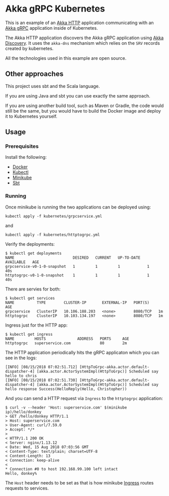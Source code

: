 # Akka gRPC Kubernetes

This is an example of an [Akka HTTP](https://doc.akka.io/docs/akka-http/current) application communicating with an [Akka gRPC](https://developer.lightbend.com/docs/akka-grpc/current/) application inside of Kubernetes.

The Akka HTTP application discovers the Akka gRPC application using [Akka Discovery](https://developer.lightbend.com/docs/akka-management/current/discovery.html).
It uses the `akka-dns` mechanism which relies on the `SRV` records created by kubernetes.

All the technologies used in this example are open source.

## Other approaches

This project uses sbt and the Scala language.

If you are using Java and sbt you can use exactly the same approach.

If you are using another build tool, such as Maven or Gradle, the code would
still be the same, but you would have to build the Docker image and deploy it to Kubernetes yourself.

## Usage

### Prerequisites

Install the following:

* [Docker](https://docs.docker.com/install/)
* [Kubectl](https://kubernetes.io/docs/tasks/tools/install-kubectl/)
* [Minikube](https://github.com/kubernetes/minikube)
* [Sbt](https://www.scala-sbt.org/)

### Running

Once minikube is running the two applications can be deployed using:

`kubectl apply -f kubernetes/grpcservice.yml`

and

`kubectl apply -f kubernetes/httptogrpc.yml`

Verify the deployments:

```
$ kubectl get deployments
NAME                          DESIRED   CURRENT   UP-TO-DATE   AVAILABLE   AGE
grpcservice-v0-1-0-snapshot   1         1         1            1           40s
httptogrpc-v0-1-0-snapshot    1         1         1            1           40s

```

There are servies for both:
```
$ kubectl get services
NAME          TYPE        CLUSTER-IP       EXTERNAL-IP   PORT(S)    AGE
grpcservice   ClusterIP   10.106.188.203   <none>        8080/TCP   1m
httptogrpc    ClusterIP   10.103.134.197   <none>        8080/TCP   1m
```

Ingress just for the HTTP app:

```
$ kubectl get ingress
NAME         HOSTS              ADDRESS   PORTS     AGE
httptogrpc   superservice.com             80        2m
```

The HTTP application periodically hits the gRPC applicaton which you can see in the logs:

```
[INFO] [08/15/2018 07:02:51.712] [HttpToGrpc-akka.actor.default-dispatcher-4] [akka.actor.ActorSystemImpl(HttpToGrpc)] Scheduled say hello to chris
[INFO] [08/15/2018 07:02:51.730] [HttpToGrpc-akka.actor.default-dispatcher-4] [akka.actor.ActorSystemImpl(HttpToGrpc)] Scheduled say hello response Success(HelloReply(Hello, Christopher))
```

And you can send a HTTP request via `Ingress` to the `httptogrpc` application:

```
$ curl -v --header 'Host: superservice.com' $(minikube ip)/hello/donkey
> GET /hello/donkey HTTP/1.1
> Host: superservice.com
> User-Agent: curl/7.59.0
> Accept: */*
> 
< HTTP/1.1 200 OK
< Server: nginx/1.13.12
< Date: Wed, 15 Aug 2018 07:03:56 GMT
< Content-Type: text/plain; charset=UTF-8
< Content-Length: 13
< Connection: keep-alive
< 
* Connection #0 to host 192.168.99.100 left intact
Hello, donkey%
```

The `Host` header needs to be set as that is how minikube [Ingress](https://github.com/kubernetes/ingress-nginx) routes requests to services.
